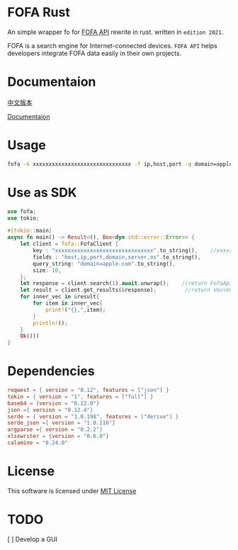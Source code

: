 # FOFA Rust
An simple wrapper fo for [FOFA API]("https://fofa.info/api") rewrite in rust. written in `edition 2021`.

FOFA is a search engine for Internet-connected devices. `FOFA API` helps developers integrate FOFA data easily in their own projects.

# Documentaion
[中文版本](docs/README_CN.md)

[Documentaion](docs/README_EN.md)

# Usage
``` bash
fofa -k xxxxxxxxxxxxxxxxxxxxxxxxxxxxxxx -f ip,host,port -q domain=apple.com -r 1-5 -s 10 -x -j
```

# Use as SDK
``` rust
use fofa;
use tokio;

#[tokio::main]
async fn main() -> Result<(), Box<dyn std::error::Error>> {
    let client = fofa::FofaClient {
        key : "xxxxxxxxxxxxxxxxxxxxxxxxxxxxxxx".to_string(),    //xxxxxxxxxxxxxxxxxxxxxxxxxxxxxxx
        fields : "host,ip,port,domain,server,os".to_string(),
        query_string: "domain=apple.com".to_string(),
        size: 10,
    };
    let response = client.search(1).await.unwrap();    //return FofaApiResponse Struct
    let result = client.get_results(&response);         //return Vec<Vec<String>>
    for inner_vec in &result{
        for item in inner_vec{
            print!("{},",item);
        }
        println!();
    }
    Ok(())
}
```
# Dependencies
``` toml
reqwest = { version = "0.12", features = ["json"] }
tokio = { version = "1", features = ["full"] }
base64 = {version = "0.22.0"}
json ={ version = "0.12.4"}
serde = { version = "1.0.198", features = ["derive"] }
serde_json ={ version = "1.0.116"}
argparse ={ version = "0.2.2"}
xlsxwriter = {version = "0.6.0"}
calamine = "0.24.0"
```

# License
This software is licensed under [MIT License]("https://opensource.org/licenses/mit")

# TODO
[ ] Develop a GUI